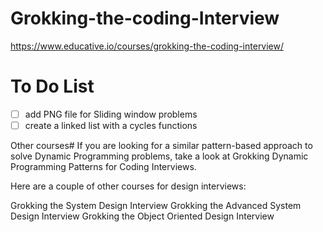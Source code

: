 # Grokking-the-coding-Interview
https://www.educative.io/courses/grokking-the-coding-interview/

# To Do List
- [ ] add PNG file for Sliding window problems
- [ ] create a linked list with a cycles functions

Other courses#
If you are looking for a similar pattern-based approach to solve Dynamic Programming problems, take a look at Grokking Dynamic Programming Patterns for Coding Interviews.

Here are a couple of other courses for design interviews:

Grokking the System Design Interview
Grokking the Advanced System Design Interview
Grokking the Object Oriented Design Interview

